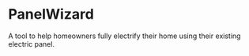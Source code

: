 # PanelWizard
A tool to help homeowners fully electrify their home using their existing electric panel.
